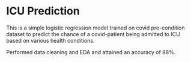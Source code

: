 # ICU Prediction
This is a simple logistic regression model trained on covid pre-condition dataset to predict the chance of a covid-patient being admitted to ICU based on various health conditions.

Performed data cleaning and EDA and attained an accuracy of 88%.
